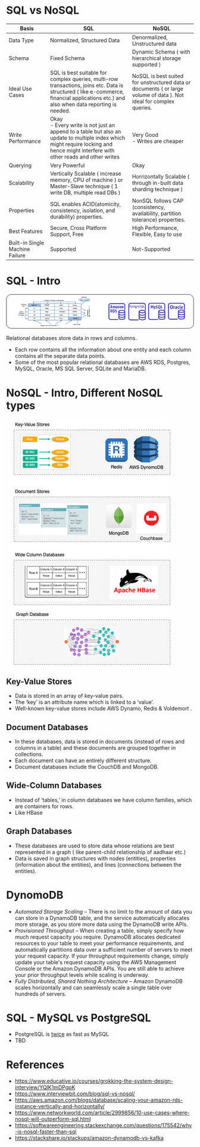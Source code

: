 
# SQL vs NoSQL

Basis                                 | SQL                                                                                                                                                                                  | NoSQL                                                                                                |
---------------------------------------|--------------------------------------------------------------------------------------------------------------------------------------------------------------------------------------|------------------------------------------------------------------------------------------------------|
Data Type | Normalized, Structured Data                                                                                                                                                          | Denormalized, Unstructured data                                                                      |
Schema | Fixed Schema                                                                                                                                                                         | Dynamic Schema ( with hierarchical storage supported )                                               |                                                                                             |
Ideal Use Cases | SQL is best suitable for complex queries, multi-row transactions, joins etc. Data is structured ( like e-commerce, financial applications etc.) and also when data reporting is needed. | NoSQL is best suited for unstructured data or documents ( or large volume of data ). Not ideal for complex queries. |                                                                                             |
Write Performance | Okay<br/>- Every write is not just an append to a table but also an update to multiple index which might require locking and hence might interfere with other reads and other writes | Very Good<br/>- Writes are cheaper                                                                   |                                                                                             |
Querying | Very Powerful                                                                                                                                                                        | Okay                                                                                                 |                                                                                             |
Scalability | Vertically Scalable ( increase memory, CPU of machine ) or Master-Slave technique ( 1 write DB, multiple read DBs )                                                                  | Horrizontally Scalable ( through in-built data sharding technique )                                  |                                                                                             |
Properties | SQL enables ACID(atomicity, consistency, isolation, and durability) properties.                                                                                                      | NonSQL follows CAP (consistency, availability, partition tolerance) properties.                      |                                                                                             |
Best Features | Secure, Cross Platform Support, Free                                                                                                                                                 | High Performance, Flexible, Easy to use                                                              |
Built-in Single Machine Failure | Supported                                                                                                                                                                            | Not-Supported                                                                                        |

# SQL - Intro

<img title="SQL - Different Types" alt="Alt text" src="SQL - Different Types.drawio.png">

Relational databases store data in rows and columns.
- Each row contains all the information about one entity and each column contains all the separate data points.
- Some of the most popular relational databases are AWS RDS, Postgres, MySQL, Oracle, MS SQL Server, SQLite and MariaDB.

# NoSQL - Intro, Different NoSQL types

<img title="NoSQL - Different DB types" alt="Alt text" src="NoSQL - Different DB types.drawio.png">

## Key-Value Stores 
- Data is stored in an array of key-value pairs. 
- The ‘key’ is an attribute name which is linked to a ‘value’. 
- Well-known key-value stores include AWS Dynamo, Redis & Voldemort .

## Document Databases 
- In these databases, data is stored in documents (instead of rows and columns in a table) and these documents are grouped together in collections. 
- Each document can have an entirely different structure. 
- Document databases include the CouchDB and MongoDB.

## Wide-Column Databases 
- Instead of ‘tables,’ in column databases we have column families, which are containers for rows. 
- Like HBase

## Graph Databases 
- These databases are used to store data whose relations are best represented in a graph ( like parent-child relationship of aadhaar etc.)
- Data is saved in graph structures with nodes (entities), properties (information about the entities), and lines (connections between the entities).

# DynomoDB
- *Automated Storage Scaling* – There is no limit to the amount of data you can store in a DynamoDB table, and the service automatically allocates more storage, as you store more data using the DynamoDB write APIs.
- *Provisioned Throughput* – When creating a table, simply specify how much request capacity you require. DynamoDB allocates dedicated resources to your table to meet your performance requirements, and automatically partitions data over a sufficient number of servers to meet your request capacity. If your throughput requirements change, simply update your table's request capacity using the AWS Management Console or the Amazon DynamoDB APIs. You are still able to achieve your prior throughput levels while scaling is underway.
- *Fully Distributed, Shared Nothing Architecture* – Amazon DynamoDB scales horizontally and can seamlessly scale a single table over hundreds of servers.

# SQL - MySQL vs PostgreSQL
- PostgreSQL is [twice](https://itnext.io/benchmark-databases-in-docker-mysql-postgresql-sql-server-7b129368eed7) as fast as MySQL
- TBD

# References
- https://www.educative.io/courses/grokking-the-system-design-interview/YQlK1mDPgpK
- https://www.interviewbit.com/blog/sql-vs-nosql/
- https://aws.amazon.com/blogs/database/scaling-your-amazon-rds-instance-vertically-and-horizontally/
- https://www.networkworld.com/article/2999856/10-use-cases-where-nosql-will-outperform-sql.html
- https://softwareengineering.stackexchange.com/questions/175542/why-is-nosql-faster-than-sql
- https://stackshare.io/stackups/amazon-dynamodb-vs-kafka
